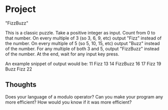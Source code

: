 Project
=======

"FizzBuzz"

This is a classic puzzle.  Take a positive integer as input.  Count from 0 to that number.  On every multiple of 3 (so 3, 6, 9, etc) output "Fizz" instead of the number.  On every multiple of 5 (so 5, 10, 15, etc) output "Buzz" instead of the number.  For any multiple of both 3 and 5, output "FizzBuzz" instead of the number. At the end, wait for any input key press.

An example snippet of output would be:
11
Fizz
13
14
FizzBuzz
16
17
Fizz
19
Buzz
Fizz
22

Thoughts
--------

Does your language of a modulo operator?
Can you make your program any more efficient?  How would you know if it was more efficient?
